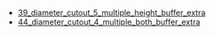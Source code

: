 * [39_diameter_cutout_5_multiple_height_buffer_extra](39_diameter_cutout_5_multiple_height_buffer_extra)
* [44_diameter_cutout_4_multiple_both_buffer_extra](44_diameter_cutout_4_multiple_both_buffer_extra)
